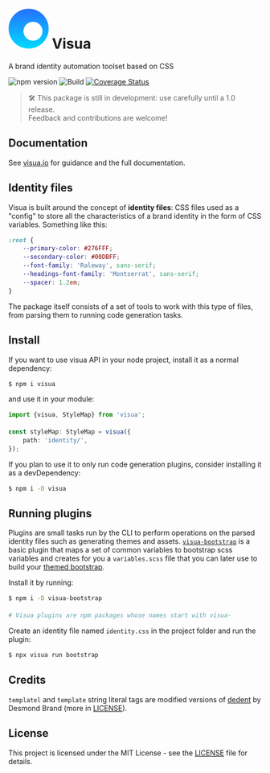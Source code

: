 # <img src="logo.png" width="80" height="80"> Visua

A brand identity automation toolset based on CSS

![npm version](https://img.shields.io/npm/v/visua.svg)
![Build](https://img.shields.io/circleci/project/github/umbopepato/visua/master.svg)
[![Coverage Status](https://coveralls.io/repos/github/umbopepato/visua/badge.svg?branch=master)](https://coveralls.io/github/umbopepato/visua?branch=master)

> 🛠 This package is still in development: use carefully until a 1.0 release.  
> Feedback and contributions are welcome!

## Documentation

See [visua.io](https://visua.io/) for guidance and the full documentation.

## Identity files

Visua is built around the concept of **identity files**: CSS files used as a "config" to store all the characteristics
of a brand identity in the form of CSS variables. Something like this:

```css
:root {
    --primary-color: #276FFF;
    --secondary-color: #00DBFF;
    --font-family: 'Raleway', sans-serif;
    --headings-font-family: 'Montserrat', sans-serif;
    --spacer: 1.2em;
}
```

The package itself consists of a set of tools to work with this type of files, from parsing them to running code
generation tasks.

## Install

If you want to use visua API in your node project, install it as a normal dependency:

```bash
$ npm i visua
```

and use it in your module:

```typescript
import {visua, StyleMap} from 'visua';

const styleMap: StyleMap = visua({
    path: 'identity/',
});
```

If you plan to use it to only run code generation plugins, consider installing it as a devDependency:

```bash
$ npm i -D visua
```

## Running plugins

Plugins are small tasks run by the CLI to perform operations on the parsed identity files such as generating themes
and assets. [`visua-bootstrap`](https://github.com/umbopepato/visua-bootstrap) is a basic plugin that maps a set of
common variables to bootstrap scss variables and creates for you a `variables.scss` file that you can later use to build
your [themed bootstrap](https://getbootstrap.com/docs/4.0/getting-started/theming).

Install it by running:

```bash
$ npm i -D visua-bootstrap

# Visua plugins are npm packages whose names start with visua-
```

Create an identity file named `identity.css` in the project folder and run the plugin:

```bash
$ npx visua run bootstrap
```

## Credits

`templatel` and `template` string literal tags are modified versions of [dedent](https://github.com/dmnd/dedent) by
Desmond Brand (more in [LICENSE](LICENSE)).

## License

This project is licensed under the MIT License - see the [LICENSE](LICENSE) file for details.
